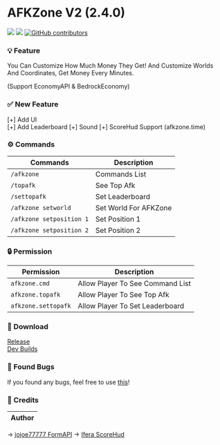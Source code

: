 # AFKZone V2 (2.4.0)
[![](https://poggit.pmmp.io/shield.state/AFKZone)](https://poggit.pmmp.io/p/AFKZone) [![](https://poggit.pmmp.io/shield.dl/AFKZone)](https://poggit.pmmp.io/p/AFKZone) [![GitHub contributors](https://img.shields.io/github/contributors/LuthMC/AFKZone)](https://github.com/LuthMC/AFKZone/graphs/contributors)
### 💡 Feature
You Can Customize How Much Money They Get! And Customize Worlds And Coordinates, Get Money Every Minutes.

(Support EconomyAPI & BedrockEconomy)

### ✅ New Feature
[+] Add UI                                                  
[+] Add Leaderboard
[+] Sound
[+] ScoreHud Support (afkzone.time)

### ⚙️ Commands
| Commands | Description |
|---------|-------------|
| ```/afkzone``` | Commands List |
| ```/topafk``` | See Top Afk |
| ```/settopafk``` | Set Leaderboard |
| ```/afkzone setworld``` | Set World For AFKZone |
| ```/afkzone setposition 1``` | Set Position 1 |
| ```/afkzone setposition 2``` | Set Position 2 |

### 🔒 Permission
| Permission | Description |
|---------|-------------|
| ```afkzone.cmd``` | Allow Player To See Command List |
| ```afkzone.topafk``` | Allow Player To See Top Afk |
| ```afkzone.settopafk``` | Allow Player To Set Leaderboard |

### 🔗 Download
[Release](https://poggit.pmmp.io/p/AFKZone)                                                                              
[Dev Builds](https://poggit.pmmp.io/ci/LuthMC/AFKZone/AFKZone)

### 📢 Found Bugs
If you found any bugs, feel free to use [this](https://github.com/LuthMC/AFKZone/issues)!

### 💎 Credits
| **Author** |                                                                    
|-------|                             
-> [jojoe77777 FormAPI](https://github.com/jojoe77777/FormAPI)
-> [Ifera ScoreHud](https://github.com/Ifera/ScoreHud)

